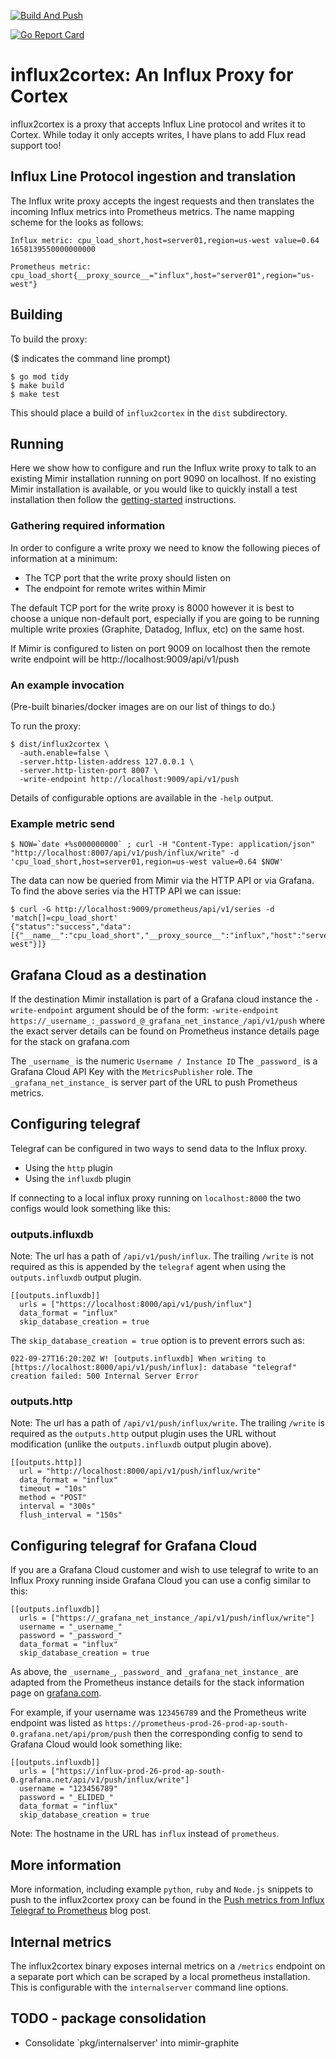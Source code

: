 <a href="https://github.com/grafana/influx2cortex/actions/workflows/build-and-push.yml?query=branch%3Amain"><img src="https://github.com/grafana/influx2cortex/actions/workflows/build-and-push.yml/badge.svg" alt="Build And Push" /></a>

<a href="https://goreportcard.com/report/github.com/grafana/influx2cortex"><img src="https://goreportcard.com/badge/github.com/grafana/influx2cortex" alt="Go Report Card" /></a>

# influx2cortex: An Influx Proxy for Cortex

influx2cortex is a proxy that accepts Influx Line protocol and writes it to Cortex.
While today it only accepts writes, I have plans to add Flux read support too!

## Influx Line Protocol ingestion and translation

The Influx write proxy accepts the ingest requests and then translates the incoming Influx metrics into Prometheus metrics. The name mapping scheme for the looks as follows:

    Influx metric: cpu_load_short,host=server01,region=us-west value=0.64 1658139550000000000

    Prometheus metric: cpu_load_short{__proxy_source__="influx",host="server01",region="us-west"}

## Building

To build the proxy:

($ indicates the command line prompt)

```
$ go mod tidy
$ make build
$ make test
```

This should place a build of `influx2cortex` in the `dist` subdirectory.

## Running

Here we show how to configure and run the Influx write proxy to talk to an existing Mimir installation running on port 9090 on localhost. If no existing Mimir installation is available, or you would like to quickly install a test installation then follow the [getting-started](https://grafana.com/docs/mimir/latest/operators-guide/getting-started/) instructions.

### Gathering required information

In order to configure a write proxy we need to know the following pieces of information at a minimum:
* The TCP port that the write proxy should listen on
* The endpoint for remote writes within Mimir

The default TCP port for the write proxy is 8000 however it is best to choose a unique non-default port, especially if you are going to be running multiple write proxies (Graphite, Datadog, Influx, etc) on the same host.

If Mimir is configured to listen on port 9009 on localhost then the remote write endpoint will be http://localhost:9009/api/v1/push

### An example invocation

(Pre-built binaries/docker images are on our list of things to do.)

To run the proxy:

```
$ dist/influx2cortex \
  -auth.enable=false \
  -server.http-listen-address 127.0.0.1 \
  -server.http-listen-port 8007 \
  -write-endpoint http://localhost:9009/api/v1/push
```

Details of configurable options are available in the `-help` output.

### Example metric send

```
$ NOW=`date +%s000000000` ; curl -H "Content-Type: application/json" "http://localhost:8007/api/v1/push/influx/write" -d 'cpu_load_short,host=server01,region=us-west value=0.64 $NOW'
```

The data can now be queried from Mimir via the HTTP API or via Grafana. To find the above series via the HTTP API we can issue:

```
$ curl -G http://localhost:9009/prometheus/api/v1/series -d 'match[]=cpu_load_short'
{"status":"success","data":[{"__name__":"cpu_load_short","__proxy_source__":"influx","host":"server01","region":"us-west"}]}
```

## Grafana Cloud as a destination

If the destination Mimir installation is part of a Grafana cloud instance the `-write-endpoint` argument should be of the form:
  `-write-endpoint https://_username_:_password_@_grafana_net_instance_/api/v1/push`
where the exact server details can be found on Prometheus instance details page for the stack on grafana.com

The `_username_` is the numeric `Username / Instance ID`
The `_password_` is a Grafana Cloud API Key with the `MetricsPublisher` role.
The `_grafana_net_instance_` is server part of the URL to push Prometheus metrics.

## Configuring telegraf

Telegraf can be configured in two ways to send data to the Influx proxy.
- Using the `http` plugin
- Using the `influxdb` plugin

If connecting to a local influx proxy running on `localhost:8000` the two configs would look something like this:

### outputs.influxdb

Note: The url has a path of `/api/v1/push/influx`. The trailing `/write` is not required as this is appended by the `telegraf` agent when using the `outputs.influxdb` output plugin.

```
[[outputs.influxdb]]
  urls = ["https://localhost:8000/api/v1/push/influx"]
  data_format = "influx"
  skip_database_creation = true
```

The `skip_database_creation = true` option is to prevent errors such as:

```
022-09-27T16:20:20Z W! [outputs.influxdb] When writing to [https://localhost:8000/api/v1/push/influx]: database "telegraf" creation failed: 500 Internal Server Error
```

### outputs.http

Note: The url has a path of `/api/v1/push/influx/write`. The trailing `/write` is required as the `outputs.http` output plugin uses the URL without modification (unlike the `outputs.influxdb` output plugin above).

```
[[outputs.http]]
  url = "http://localhost:8000/api/v1/push/influx/write"
  data_format = "influx"
  timeout = "10s"
  method = "POST"
  interval = "300s"
  flush_interval = "150s"
```

## Configuring telegraf for Grafana Cloud

If you are a Grafana Cloud customer and wish to use telegraf to write to an Influx Proxy running inside Grafana Cloud you can use a config similar to this:

```
[[outputs.influxdb]]
  urls = ["https://_grafana_net_instance_/api/v1/push/influx/write"]
  username = "_username_"
  password = "_password_"
  data_format = "influx"
  skip_database_creation = true
```

As above, the `_username_`, `_password_` and `_grafana_net_instance_` are adapted from the Prometheus instance details for the stack information page on [grafana.com](https://grafana.com/).

For example, if your username was `123456789` and the Prometheus write endpoint was listed as `https://prometheus-prod-26-prod-ap-south-0.grafana.net/api/prom/push` then the corresponding config to send to Grafana Cloud would look something like:

```
[[outputs.influxdb]]
  urls = ["https://influx-prod-26-prod-ap-south-0.grafana.net/api/v1/push/influx/write"]
  username = "123456789"
  password = "_ELIDED_"
  data_format = "influx"
  skip_database_creation = true
```

Note: The hostname in the URL has `influx` instead of `prometheus`.

## More information

More information, including example `python`, `ruby` and `Node.js` snippets to push to the influx2cortex proxy can be found in the [Push metrics from Influx Telegraf to Prometheus](https://grafana.com/docs/grafana-cloud/data-configuration/metrics/metrics-influxdb/push-from-telegraf/#pushing-from-applications-directly) blog post.

## Internal metrics

The influx2cortex binary exposes internal metrics on a `/metrics` endpoint on a separate port which can be scraped by a local prometheus installation. This is configurable with the `internalserver` command line options.

## TODO - package consolidation
* Consolidate `pkg/internalserver' into mimir-graphite
